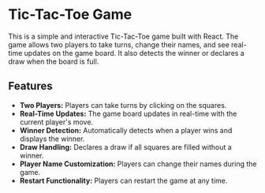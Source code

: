 # Tic-Tac-Toe Game

This is a simple and interactive Tic-Tac-Toe game built with React. The game allows two players to take turns, change their names, and see real-time updates on the game board. It also detects the winner or declares a draw when the board is full.

## Features

- **Two Players:** Players can take turns by clicking on the squares.
- **Real-Time Updates:** The game board updates in real-time with the current player's move.
- **Winner Detection:** Automatically detects when a player wins and displays the winner.
- **Draw Handling:** Declares a draw if all squares are filled without a winner.
- **Player Name Customization:** Players can change their names during the game.
- **Restart Functionality:** Players can restart the game at any time.
